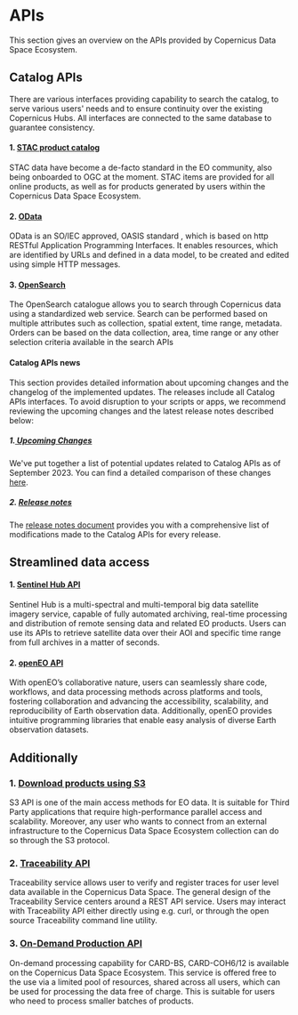 # APIs 
This section gives an overview on the APIs provided by Copernicus Data Space Ecosystem.

## Catalog APIs
There are various interfaces providing capability to search the catalog, to serve various users'
needs and to ensure continuity over the existing Copernicus Hubs. All interfaces are connected to
the same database to guarantee consistency.

#### 1. [STAC product catalog](APIs/STAC.md)

STAC data have become a de-facto standard in the EO community, also being onboarded to OGC at the moment. STAC items are provided for all online products, as well as for products generated by users within the Copernicus Data Space Ecosystem.

#### 2. [OData](APIs/OData.qmd)

OData is an SO/IEC approved, OASIS standard , which is based on http RESTful Application Programming Interfaces. It enables resources, which are identified by URLs and defined in a data
model, to be created and edited using simple HTTP messages. 

#### 3. [OpenSearch](APIs/OpenSearch.qmd)

The OpenSearch catalogue allows you to search through Copernicus data using a standardized web service. Search can be performed based on multiple attributes such as collection, spatial extent, time range, metadata. Orders can be based
on the data collection, area, time range or any other selection criteria available in the search APIs

#### Catalog APIs news
This section provides detailed information about upcoming changes and the changelog of the implemented updates. The releases include all Catalog APIs interfaces. To avoid disruption to your scripts or apps, we recommend reviewing the upcoming changes and the latest release notes described below:

##### 1.[ Upcoming Changes ](APIs/UpcomingChanges.qmd)
We've put together a list of potential updates related to Catalog APIs as of September 2023. You can find a detailed comparison of these changes [here](APIs/UpcomingChanges.qmd).

##### 2. [Release notes](APIs/ReleaseNotes.qmd)
The [release notes document](APIs/ReleaseNotes.qmd) provides you with a comprehensive list of modifications made to the Catalog APIs for every release.

## Streamlined data access

#### 1. [Sentinel Hub API](APIs/SentinelHub.md)

Sentinel Hub is a multi-spectral and multi-temporal big data satellite imagery service, capable of fully automated archiving, real-time processing and distribution of remote sensing data and related EO products. Users can use its APIs to retrieve satellite data over their AOI and specific time range from full archives in a matter of seconds.

#### 2. [openEO API](APIs/openEO/openEO.qmd)

With openEO’s collaborative nature, users can seamlessly share code, workflows, and data processing methods across platforms and tools, fostering collaboration and advancing the accessibility, scalability, and reproducibility of Earth observation data. Additionally, openEO provides intuitive programming libraries that enable easy analysis of diverse Earth observation datasets.

## Additionally 
### 1. [Download products using S3](APIs/S3.md)

S3 API is one of the main access methods for EO data. It is suitable for Third Party applications that require high-performance parallel access and scalability. Moreover, any user who wants to connect from an external infrastructure to the Copernicus Data Space Ecosystem collection can do so
through the S3 protocol.

### 2. [Traceability API](APIs/Traceability.md)

Traceability service allows user to verify and register traces for user level data available in the Copernicus Data Space. The general design of the Traceability Service centers around a REST API service. Users may interact with Traceability API either directly using e.g. curl, or through the open source Traceability command line utility.

### 3. [On-Demand Production API](APIs/On-Demand%20Production%20API.md)

On-demand processing capability for CARD-BS, CARD-COH6/12 is available on the Copernicus Data Space Ecosystem. This service is offered free to the use via a limited pool of resources, shared across all users, which can be used for processing the data free of charge. This is suitable for users who need to process smaller batches of products.




